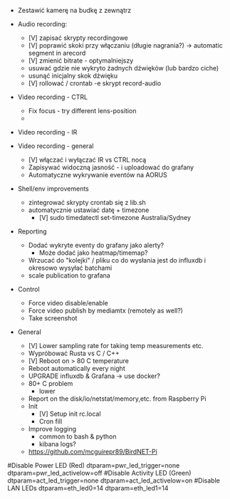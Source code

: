 - Zestawić kamerę na budkę z zewnątrz
- Audio recording:
  - [V] zapisać skrypty recordingowe
  - [V] poprawić skoki przy włączaniu (długie nagrania?) -> automatic segment in arecord
  - [V] zmienić bitrate - optymalniejszy
  - usuwać gdzie nie wykryto żadnych dźwięków (lub bardzo ciche)
  - usunąć inicjalny skok dźwięku
  - [V] rollować / crontab -e skrypt record-audio
- Video recording - CTRL
  - Fix focus - try different lens-position
  - 
- Video recording - IR
- Video recording - general
  - [V] włączać i wyłączać IR vs CTRL nocą
  - Zapisywać widoczną jasność - i uploadować do grafany
  - Automatyczne wykrywanie eventów na AORUS
- Shell/env improvements
  - zintegrować skrypty crontab się z lib.sh
  - automatycznie ustawiać datę + timezone
    - [V] sudo timedatectl set-timezone Australia/Sydney
- Reporting
  - Dodać wykryte eventy do grafany jako alerty?
    - Może dodać jako heatmap/timemap?
  - Wrzucać do "kolejki" / pliku co do wysłania jest do influxdb i okresowo wysyłać batchami 
  - scale publication to grafana
- Control
  - Force video disable/enable
  - Force video publish by mediamtx (remotely as well?)
  - Take screenshot

- General
  - [V] Lower sampling rate for taking temp measurements etc.
  - Wypróbować Rusta vs C / C++
  - [V] Reboot on > 80 C temperature
  - Reboot automatically every night
  - UPGRADE influxdb & Grafana -> use docker?
  - 80+ C problem
    - lower
  - Report on the disk/io/netstat/memory,etc. from Raspberry Pi
  - Init
    - [V] Setup init rc.local 
    - Cron fill
  - Improve logging
    - common to bash & python
    - kibana logs?
  - https://github.com/mcguirepr89/BirdNET-Pi




#Disable Power LED (Red)
dtparam=pwr_led_trigger=none
dtparam=pwr_led_activelow=off
#Disable Activity LED (Green)
dtparam=act_led_trigger=none
dtparam=act_led_activelow=on
#Disable LAN LEDs
dtparam=eth_led0=14
dtparam=eth_led1=14